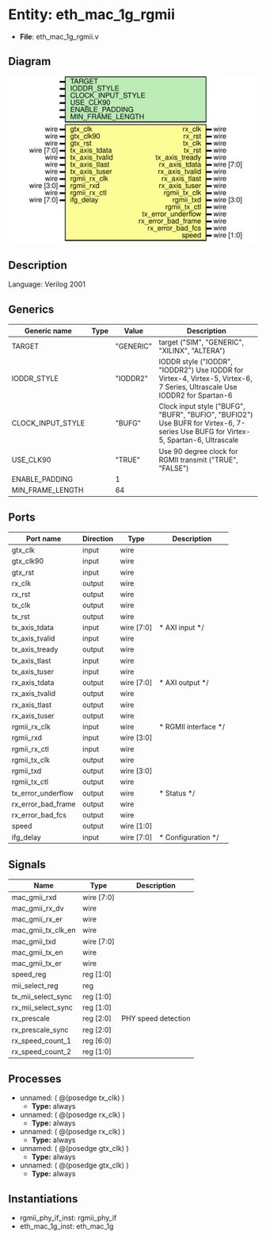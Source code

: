 # Entity: eth_mac_1g_rgmii

- **File**: eth_mac_1g_rgmii.v
## Diagram

![Diagram](eth_mac_1g_rgmii.svg "Diagram")
## Description


 Language: Verilog 2001


## Generics

| Generic name      | Type | Value     | Description                                                                                                                            |
| ----------------- | ---- | --------- | -------------------------------------------------------------------------------------------------------------------------------------- |
| TARGET            |      | "GENERIC" |  target ("SIM", "GENERIC", "XILINX", "ALTERA")                                                                                         |
| IODDR_STYLE       |      | "IODDR2"  |  IODDR style ("IODDR", "IODDR2")  Use IODDR for Virtex-4, Virtex-5, Virtex-6, 7 Series, Ultrascale  Use IODDR2 for Spartan-6           |
| CLOCK_INPUT_STYLE |      | "BUFG"    |  Clock input style ("BUFG", "BUFR", "BUFIO", "BUFIO2")  Use BUFR for Virtex-6, 7-series  Use BUFG for Virtex-5, Spartan-6, Ultrascale  |
| USE_CLK90         |      | "TRUE"    |  Use 90 degree clock for RGMII transmit ("TRUE", "FALSE")                                                                              |
| ENABLE_PADDING    |      | 1         |                                                                                                                                        |
| MIN_FRAME_LENGTH  |      | 64        |                                                                                                                                        |
## Ports

| Port name          | Direction | Type       | Description                     |
| ------------------ | --------- | ---------- | ------------------------------- |
| gtx_clk            | input     | wire       |                                 |
| gtx_clk90          | input     | wire       |                                 |
| gtx_rst            | input     | wire       |                                 |
| rx_clk             | output    | wire       |                                 |
| rx_rst             | output    | wire       |                                 |
| tx_clk             | output    | wire       |                                 |
| tx_rst             | output    | wire       |                                 |
| tx_axis_tdata      | input     | wire [7:0] |      * AXI input      */        |
| tx_axis_tvalid     | input     | wire       |                                 |
| tx_axis_tready     | output    | wire       |                                 |
| tx_axis_tlast      | input     | wire       |                                 |
| tx_axis_tuser      | input     | wire       |                                 |
| rx_axis_tdata      | output    | wire [7:0] |      * AXI output      */       |
| rx_axis_tvalid     | output    | wire       |                                 |
| rx_axis_tlast      | output    | wire       |                                 |
| rx_axis_tuser      | output    | wire       |                                 |
| rgmii_rx_clk       | input     | wire       |      * RGMII interface      */  |
| rgmii_rxd          | input     | wire [3:0] |                                 |
| rgmii_rx_ctl       | input     | wire       |                                 |
| rgmii_tx_clk       | output    | wire       |                                 |
| rgmii_txd          | output    | wire [3:0] |                                 |
| rgmii_tx_ctl       | output    | wire       |                                 |
| tx_error_underflow | output    | wire       |      * Status      */           |
| rx_error_bad_frame | output    | wire       |                                 |
| rx_error_bad_fcs   | output    | wire       |                                 |
| speed              | output    | wire [1:0] |                                 |
| ifg_delay          | input     | wire [7:0] |      * Configuration      */    |
## Signals

| Name               | Type       | Description           |
| ------------------ | ---------- | --------------------- |
| mac_gmii_rxd       | wire [7:0] |                       |
| mac_gmii_rx_dv     | wire       |                       |
| mac_gmii_rx_er     | wire       |                       |
| mac_gmii_tx_clk_en | wire       |                       |
| mac_gmii_txd       | wire [7:0] |                       |
| mac_gmii_tx_en     | wire       |                       |
| mac_gmii_tx_er     | wire       |                       |
| speed_reg          | reg [1:0]  |                       |
| mii_select_reg     | reg        |                       |
| tx_mii_select_sync | reg [1:0]  |                       |
| rx_mii_select_sync | reg [1:0]  |                       |
| rx_prescale        | reg [2:0]  |  PHY speed detection  |
| rx_prescale_sync   | reg [2:0]  |                       |
| rx_speed_count_1   | reg [6:0]  |                       |
| rx_speed_count_2   | reg [1:0]  |                       |
## Processes
- unnamed: ( @(posedge tx_clk) )
  - **Type:** always
- unnamed: ( @(posedge rx_clk) )
  - **Type:** always
- unnamed: ( @(posedge rx_clk) )
  - **Type:** always
- unnamed: ( @(posedge gtx_clk) )
  - **Type:** always
- unnamed: ( @(posedge gtx_clk) )
  - **Type:** always
## Instantiations

- rgmii_phy_if_inst: rgmii_phy_if
- eth_mac_1g_inst: eth_mac_1g
